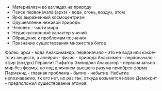 * Материализм во взглядах на природу
* Поиск первоначала (архэ) - вода, огонь, воздух, атом
* Ярко выраженный космоцентризм
* Одушевление неживой природы
* Человек - части мира
* Недискуссионный характер учений
* Обращение к проблемам познания
* Признание существования множества богов

Фалес: архэ - вода
Анаксимандр: первоначало - это не вода или какое-то из веществ, а апейрон - физис - природа
Анаксимен - первоначало - эфир (воздух)
Гераклит
Пифагор
Эмпидокл
Анаксагор - первоначально мир без формы, но под влиянием высшего разума приобрел форму
Парменид - главная проблема - бытие - небытие. Небытие непознаваемо, тк его нет, но раз так, откуда возьмется новое
Демокрит - предположил существование атомов